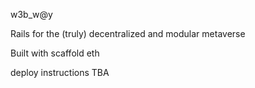 w3b_w@y

Rails for the (truly) decentralized and modular metaverse

Built with scaffold eth

deploy instructions TBA
